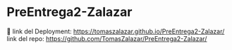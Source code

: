 # PreEntrega2-Zalazar
🍄
link del Deployment: https://tomaszalazar.github.io/PreEntrega2-Zalazar/
link del repo: https://github.com/TomasZalazar/PreEntrega2-Zalazar/
